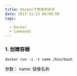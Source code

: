 ```yaml
---
title: Docker下常用的命令
date: 2017-11-23 09:08:58
tags:

  - Docker
  - Commands
---
```


### 1. 创建容器
```
docker run -i -t name /bin/bash
```
参数：
  name: 镜像名称
